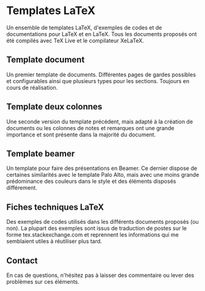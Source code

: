 # Templates LaTeX
Un ensemble de templates LaTeX, d'exemples de codes et de documentations pour LaTeX et en LaTeX. Tous les documents proposés ont été compilés avec TeX Live et le compilateur XeLaTeX.

## Template document
Un premier template de documents. Différentes pages de gardes possibles et configurables ainsi que plusieurs types pour les sections. Toujours en cours de réalisation.

## Template deux colonnes
Une seconde version du template précédent, mais adapté à la création de documents ou les colonnes de notes et remarques ont une grande importance et sont présente dans la majorité du document.

## Template beamer
Un template pour faire des présentations en Beamer. Ce dernier dispose de certaines similarités avec le template Palo Alto, mais avec une moins grande prédominance des couleurs dans le style et des éléments disposés différement.

## Fiches techniques LaTeX
Des exemples de codes utilisés dans les différents documents proposés (ou non). La plupart des exemples sont issus de traduction de postes sur le forme tex.stackexchange.com et reprennent les informations qui me semblaient utiles à réutiliser plus tard.

## Contact
En cas de questions, n'hésitez pas à laisser des commentaire ou lever des problèmes sur ces éléments.